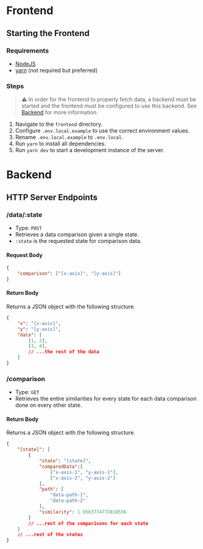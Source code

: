 # Frontend
## Starting the Frontend
### Requirements
- [NodeJS](https://nodejs.org/en)
- [yarn](https://yarnpkg.com/) (not required but preferred)
### Steps 
> ⚠️ In order for the frontend to properly fetch data, a backend must be started and the frontend must be configured to use this backend. See [Backend](#backend) for more information.

1. Navigate to the `frontend` directory.
2. Configure `.env.local.example` to use the correct environment values.
3. Rename `.env.local.example` to `.env.local`.
4. Run `yarn` to install all dependencies.
5. Run `yarn dev` to start a development instance of the server.

# Backend

## HTTP Server Endpoints
### /data/:state
- Type: `POST`
- Retrieves a data comparison given a single state.
- `:state` is the requested state for comparison data.
#### Request Body
```json
{
	"comparison": ["[x-axis]", "[y-axis]"]
}
```
#### Return Body
Returns a JSON object with the following structure.
```json
{
	"x": "[x-axis]",
	"y": "[y-axis]",
	"data": [
		[1, 2],
		[3, 4],
		// ...the rest of the data
	]
}
```  
### /comparison
- Type: `GET`
- Retrieves the entire similarities for every state for each data comparison done on every other state.
#### Return Body
Returns a JSON object with the following structure.
```json
{
	"[state]": [
		{
			"state": "[state]",
			"comparedData":[
				["x-axis-1", "y-axis-1"],
				["x-axis-2", "y-axis-2"]
			],
			"path": [
				"data-path-1",
				"data-path-2"
			],
			"similarity": 1.9563774772818556
		}
		// ...rest of the comparisons for each state
	]
	// ...rest of the states
}
```